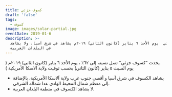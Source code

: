 ```yaml
---
title: كسوف جزئي
draft: 'false'
tags:
  - كسوف
image: images/solar-partial.jpg
eventDate: 2019-01-6
description: >-
  كسوف جزئي  يوم الأحد ٦ يناير (كانون الثاني) ٢٠١٩م يشاهد في شرق آسيا، ولا يشاهد
  في البلدان العربية
---
```

يحدث "كسوف جزئي" تصل نسبته إلى ٦٢٪ ، يوم الأحد ٦ يناير (كانون الثاني) ٢٠١٩م ( يوم السبت ٥ يناير (كانون الثاني) بحسب توقيت ولاية آلاسكا الأمريكية )

* يشاهد الكسوف في شرق آسيا و أقصى جنوب غرب ولاية آلاسكا الأمريكية، بالإضافة إلى معظم شمال المحيط الهادي عدا شماله الشرقي.
* لا يشاهد الكسوف في منطقة البلدان العربية.
